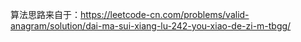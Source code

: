 算法思路来自于：https://leetcode-cn.com/problems/valid-anagram/solution/dai-ma-sui-xiang-lu-242-you-xiao-de-zi-m-tbgg/
